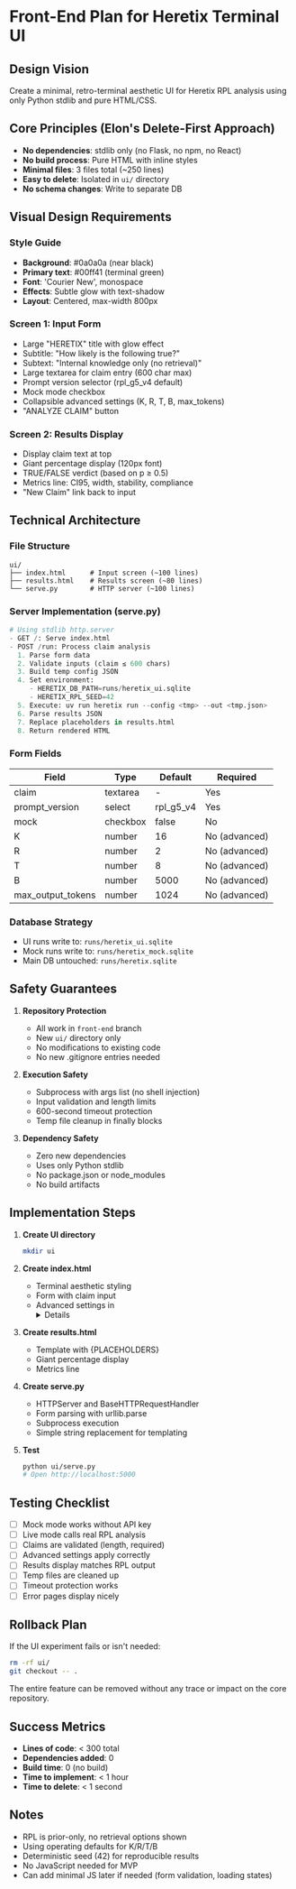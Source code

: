 # Front-End Plan for Heretix Terminal UI

## Design Vision
Create a minimal, retro-terminal aesthetic UI for Heretix RPL analysis using only Python stdlib and pure HTML/CSS.

## Core Principles (Elon's Delete-First Approach)
- **No dependencies**: stdlib only (no Flask, no npm, no React)
- **No build process**: Pure HTML with inline styles
- **Minimal files**: 3 files total (~250 lines)
- **Easy to delete**: Isolated in `ui/` directory
- **No schema changes**: Write to separate DB

## Visual Design Requirements

### Style Guide
- **Background**: #0a0a0a (near black)
- **Primary text**: #00ff41 (terminal green)
- **Font**: 'Courier New', monospace
- **Effects**: Subtle glow with text-shadow
- **Layout**: Centered, max-width 800px

### Screen 1: Input Form
- Large "HERETIX" title with glow effect
- Subtitle: "How likely is the following true?"
- Subtext: "Internal knowledge only (no retrieval)"
- Large textarea for claim entry (600 char max)
- Prompt version selector (rpl_g5_v4 default)
- Mock mode checkbox
- Collapsible advanced settings (K, R, T, B, max_tokens)
- "ANALYZE CLAIM" button

### Screen 2: Results Display
- Display claim text at top
- Giant percentage display (120px font)
- TRUE/FALSE verdict (based on p ≥ 0.5)
- Metrics line: CI95, width, stability, compliance
- "New Claim" link back to input

## Technical Architecture

### File Structure
```
ui/
├── index.html      # Input screen (~100 lines)
├── results.html    # Results screen (~80 lines)
└── serve.py        # HTTP server (~100 lines)
```

### Server Implementation (serve.py)
```python
# Using stdlib http.server
- GET /: Serve index.html
- POST /run: Process claim analysis
  1. Parse form data
  2. Validate inputs (claim ≤ 600 chars)
  3. Build temp config JSON
  4. Set environment:
     - HERETIX_DB_PATH=runs/heretix_ui.sqlite
     - HERETIX_RPL_SEED=42
  5. Execute: uv run heretix run --config <tmp> --out <tmp.json>
  6. Parse results JSON
  7. Replace placeholders in results.html
  8. Return rendered HTML
```

### Form Fields
| Field | Type | Default | Required |
|-------|------|---------|----------|
| claim | textarea | - | Yes |
| prompt_version | select | rpl_g5_v4 | Yes |
| mock | checkbox | false | No |
| K | number | 16 | No (advanced) |
| R | number | 2 | No (advanced) |
| T | number | 8 | No (advanced) |
| B | number | 5000 | No (advanced) |
| max_output_tokens | number | 1024 | No (advanced) |

### Database Strategy
- UI runs write to: `runs/heretix_ui.sqlite`
- Mock runs write to: `runs/heretix_mock.sqlite`
- Main DB untouched: `runs/heretix.sqlite`

## Safety Guarantees

1. **Repository Protection**
   - All work in `front-end` branch
   - New `ui/` directory only
   - No modifications to existing code
   - No new .gitignore entries needed

2. **Execution Safety**
   - Subprocess with args list (no shell injection)
   - Input validation and length limits
   - 600-second timeout protection
   - Temp file cleanup in finally blocks

3. **Dependency Safety**
   - Zero new dependencies
   - Uses only Python stdlib
   - No package.json or node_modules
   - No build artifacts

## Implementation Steps

1. **Create UI directory**
   ```bash
   mkdir ui
   ```

2. **Create index.html**
   - Terminal aesthetic styling
   - Form with claim input
   - Advanced settings in <details> tag

3. **Create results.html**
   - Template with {PLACEHOLDERS}
   - Giant percentage display
   - Metrics line

4. **Create serve.py**
   - HTTPServer and BaseHTTPRequestHandler
   - Form parsing with urllib.parse
   - Subprocess execution
   - Simple string replacement for templating

5. **Test**
   ```bash
   python ui/serve.py
   # Open http://localhost:5000
   ```

## Testing Checklist

- [ ] Mock mode works without API key
- [ ] Live mode calls real RPL analysis
- [ ] Claims are validated (length, required)
- [ ] Advanced settings apply correctly
- [ ] Results display matches RPL output
- [ ] Temp files are cleaned up
- [ ] Timeout protection works
- [ ] Error pages display nicely

## Rollback Plan

If the UI experiment fails or isn't needed:
```bash
rm -rf ui/
git checkout -- .
```

The entire feature can be removed without any trace or impact on the core repository.

## Success Metrics

- **Lines of code**: < 300 total
- **Dependencies added**: 0
- **Build time**: 0 (no build)
- **Time to implement**: < 1 hour
- **Time to delete**: < 1 second

## Notes

- RPL is prior-only, no retrieval options shown
- Using operating defaults for K/R/T/B
- Deterministic seed (42) for reproducible results
- No JavaScript needed for MVP
- Can add minimal JS later if needed (form validation, loading states)